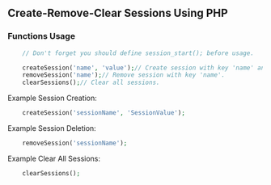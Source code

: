 
## Create-Remove-Clear Sessions Using PHP

### Functions Usage
```php
    // Don't forget you should define session_start(); before usage.

    createSession('name', 'value');// Create session with key 'name' and value 'value'.
    removeSession('name');// Remove session with key 'name'.
    clearSessions();// Clear all sessions.
```
Example Session Creation:
```php
    createSession('sessionName', 'SessionValue');
```
Example Session Deletion:
```php
    removeSession('sessionName');
```
Example Clear All Sessions:
```php
    clearSessions();
```
